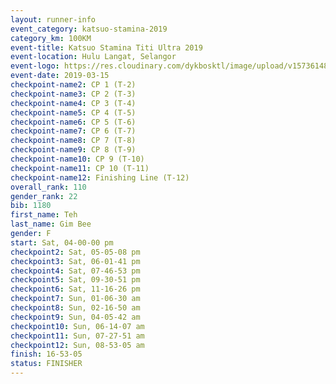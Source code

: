 ```yaml
--- 
layout: runner-info 
event_category: katsuo-stamina-2019 
category_km: 100KM 
event-title: Katsuo Stamina Titi Ultra 2019 
event-location: Hulu Langat, Selangor 
event-logo: https://res.cloudinary.com/dykbosktl/image/upload/v1573614825/Logo/Logo_p7ft6n.png 
event-date: 2019-03-15 
checkpoint-name2: CP 1 (T-2) 
checkpoint-name3: CP 2 (T-3) 
checkpoint-name4: CP 3 (T-4) 
checkpoint-name5: CP 4 (T-5) 
checkpoint-name6: CP 5 (T-6) 
checkpoint-name7: CP 6 (T-7) 
checkpoint-name8: CP 7 (T-8) 
checkpoint-name9: CP 8 (T-9) 
checkpoint-name10: CP 9 (T-10) 
checkpoint-name11: CP 10 (T-11) 
checkpoint-name12: Finishing Line (T-12) 
overall_rank: 110
gender_rank: 22
bib: 1180
first_name: Teh
last_name: Gim Bee
gender: F
start: Sat, 04-00-00 pm
checkpoint2: Sat, 05-05-08 pm
checkpoint3: Sat, 06-01-41 pm
checkpoint4: Sat, 07-46-53 pm
checkpoint5: Sat, 09-30-51 pm
checkpoint6: Sat, 11-16-26 pm
checkpoint7: Sun, 01-06-30 am
checkpoint8: Sun, 02-16-50 am
checkpoint9: Sun, 04-05-42 am
checkpoint10: Sun, 06-14-07 am
checkpoint11: Sun, 07-27-51 am
checkpoint12: Sun, 08-53-05 am
finish: 16-53-05
status: FINISHER
--- 
```

